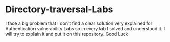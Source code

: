 # Directory-traversal-Labs
I face a big problem that I don't find a clear solution very explained for Authentication vulnerability Labs so in every lab I solved and understood it. I will try to explain it and put it on this repository. Good Luck

